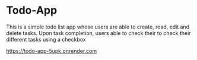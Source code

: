 # Todo-App
This is a simple todo list app whose users are able to create, read, edit and delete tasks. Upon task completion, users able to check their to check their different tasks using a checkbox


https://todo-app-5upk.onrender.com